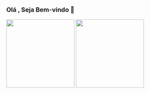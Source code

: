 ### Olá , Seja Bem-vindo  👋

</div>
<img height="180em" src="https://github-readme-stats.vercel.app/api?username=gladsonsimoes&show_icons=true&theme=dark&include_all_commits=true&count_private=true"/>
  <img height="180em" src="https://github-readme-stats.vercel.app/api/top-langs/?username=gladsonsimoes&layout=compact&langs_count=7&theme=dark"/>
  
</div>











<!--
**gladsonsimoes/gladsonsimoes** is a ✨ _special_ ✨ repository because its `README.md` (this file) appears on your GitHub profile.

Here are some ideas to get you started:

- 🔭 I’m currently working on ...
- 🌱 I’m currently learning ...
- 👯 I’m looking to collaborate on ...
- 🤔 I’m looking for help with ...
- 💬 Ask me about ...
- 📫 How to reach me: ...
- 😄 Pronouns: ...
- ⚡ Fun fact: ...
-->
